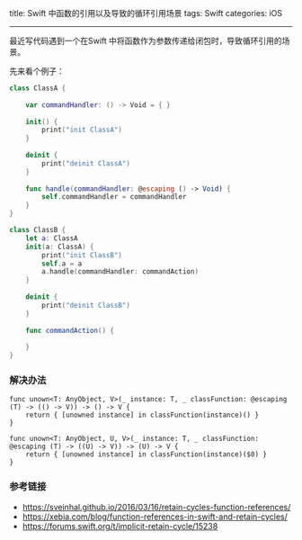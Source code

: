 title: Swift 中函数的引用以及导致的循环引用场景
tags: Swift
categories: iOS

---

最近写代码遇到一个在Swift 中将函数作为参数传递给闭包时，导致循环引用的场景。

先来看个例子：

```swift
class ClassA {
    
    var commandHandler: () -> Void = { }
    
    init() {
        print("init ClassA")
    }
    
    deinit {
        print("deinit ClassA")
    }
    
    func handle(commandHandler: @escaping () -> Void) {
        self.commandHandler = commandHandler
    }
}

class ClassB {
    let a: ClassA
    init(a: ClassA) {
        print("init ClassB")
        self.a = a
        a.handle(commandHandler: commandAction)
    }
    
    deinit {
        print("deinit ClassB")
    }
    
    func commandAction() {
        
    }
}
```


### 解决办法

```
func unown<T: AnyObject, V>(_ instance: T, _ classFunction: @escaping (T) -> (() -> V)) -> () -> V {
    return { [unowned instance] in classFunction(instance)() }
}

func unown<T: AnyObject, U, V>(_ instance: T, _ classFunction: @escaping (T) -> ((U) -> V)) -> (U) -> V {
    return { [unowned instance] in classFunction(instance)($0) }
}
```



### 参考链接

* <https://sveinhal.github.io/2016/03/16/retain-cycles-function-references/>
* <https://xebia.com/blog/function-references-in-swift-and-retain-cycles/>
* <https://forums.swift.org/t/implicit-retain-cycle/15238>
